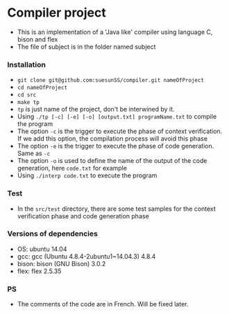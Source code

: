 # Compiler project
* This is an implementation of a 'Java like' compiler using language C, bison and flex
* The file of subject is in the folder named subject

### Installation
* `git clone git@github.com:suesunSS/compiler.git nameOfProject`
* `cd nameOfProject` 
* `cd src`
* `make tp`
 * `tp` is just name of the project, don't be interwined by it.
* Using `./tp [-c] [-e] [-o] [output.txt] programName.txt` to compile the program
 * The option `-c` is the trigger to execute the phase of context verification. If we add this option, the compilation process will avoid this phase
 * The option `-e` is the trigger to execute the phase of code generation. Same as `-c`
 * The option `-o` is used to define the name of the output of the code generation, here `code.txt` for example
* Using `./interp code.txt` to execute the program

### Test 
* In the `src/test` directory, there are some test samples for the context verification phase and code generation phase

### Versions of dependencies 
* OS: ubuntu 14.04
* gcc: gcc (Ubuntu 4.8.4-2ubuntu1~14.04.3) 4.8.4
* bison: bison (GNU Bison) 3.0.2
* flex: flex 2.5.35

### PS 
* The comments of the code are in French. Will be fixed later.  